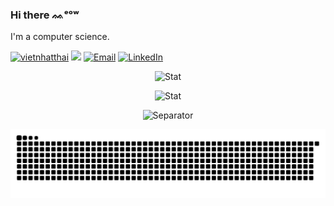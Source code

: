 ### Hi there ᨐᵉᵒʷ

  
I'm a computer science.

<a href="https://github.com/vietnhatthai"><img src="https://komarev.com/ghpvc/?username=vietnhatthai" alt="vietnhatthai" /></a>
<a href="https://github.com/vietnhatthai?tab=followers"><img src="https://img.shields.io/github/followers/vietnhatthai"></a>
<a href="mailto:tvnhat20@apcs.fitus.edu.vn"><img src="https://img.shields.io/badge/Email-tvnhat20@apcs.fitus.edu.vn-blue" alt="Email" /></a>
<a href="https://www.linkedin.com/in/vietnhatthai"><img src="https://img.shields.io/badge/LinkedIn-vietnhatthai-blue" alt="LinkedIn" /></a>

<div align="center">

![Stat](https://github-readme-stats.vercel.app/api?username=vietnhatthai&show_icons=true&theme=onedark)

![Stat](https://github-readme-stats.vercel.app/api/top-langs?username=vietnhatthai&theme=onedark&include_all_commits=true&count_private=true&layout=compact)
 
![Separator](https://user-images.githubusercontent.com/50140834/151820615-e577f72a-81f9-444c-99e8-7cee404180de.png)
  
![github contribution grid snake animation](https://raw.githubusercontent.com/vietnhatthai/vietnhatthai/output/github-contribution-grid-snake.svg)
 
</div>
